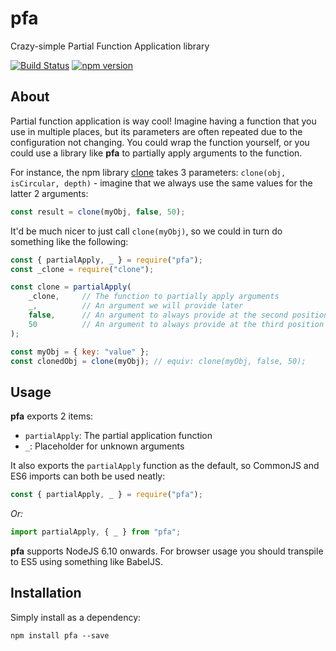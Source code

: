 # pfa
Crazy-simple Partial Function Application library

[![Build Status](https://travis-ci.org/perry-mitchell/pfa.svg?branch=master)](https://travis-ci.org/perry-mitchell/pfa) [![npm version](https://badge.fury.io/js/pfa.svg)](https://www.npmjs.com/package/pfa)

## About
Partial function application is way cool! Imagine having a function that you use in multiple places, but its parameters are often repeated due to the configuration not changing. You could wrap the function yourself, or you could use a library like **pfa** to partially apply arguments to the function.

For instance, the npm library [clone](https://www.npmjs.com/package/clone) takes 3 parameters: `clone(obj, isCircular, depth)` - imagine that we always use the same values for the latter 2 arguments:

```javascript
const result = clone(myObj, false, 50);
```

It'd be much nicer to just call `clone(myObj)`, so we could in turn do something like the following:

```javascript
const { partialApply, _ } = require("pfa");
const _clone = require("clone");

const clone = partialApply(
    _clone,     // The function to partially apply arguments
    _,          // An argument we will provide later
    false,      // An argument to always provide at the second position
    50          // An argument to always provide at the third position
);

const myObj = { key: "value" };
const clonedObj = clone(myObj); // equiv: clone(myObj, false, 50);
```

## Usage
**pfa** exports 2 items:

 * `partialApply`: The partial application function
 * `_`: Placeholder for unknown arguments

It also exports the `partialApply` function as the default, so CommonJS and ES6 imports can both be used neatly:

```javascript
const { partialApply, _ } = require("pfa");
```

_Or:_

```javascript
import partialApply, { _ } from "pfa";
```

**pfa** supports NodeJS 6.10 onwards. For browser usage you should transpile to ES5 using something like BabelJS.

## Installation
Simply install as a dependency:

```shell
npm install pfa --save
```
